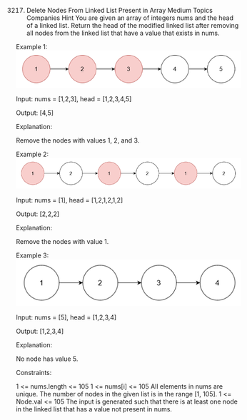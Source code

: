 3217. Delete Nodes From Linked List Present in Array
Medium
Topics
Companies
Hint
You are given an array of integers nums and the head of a linked list. Return the head of the modified linked list after removing all nodes from the linked list that have a value that exists in nums.

 

Example 1:
![](./res/img/i1.png)

Input: nums = [1,2,3], head = [1,2,3,4,5]

Output: [4,5]

Explanation:



Remove the nodes with values 1, 2, and 3.

Example 2:
![](./res/img/i2.png)

Input: nums = [1], head = [1,2,1,2,1,2]

Output: [2,2,2]

Explanation:



Remove the nodes with value 1.

Example 3:
![](./res/img/i3.png)

Input: nums = [5], head = [1,2,3,4]

Output: [1,2,3,4]

Explanation:



No node has value 5.

 

Constraints:

1 <= nums.length <= 105
1 <= nums[i] <= 105
All elements in nums are unique.
The number of nodes in the given list is in the range [1, 105].
1 <= Node.val <= 105
The input is generated such that there is at least one node in the linked list that has a value not present in nums.